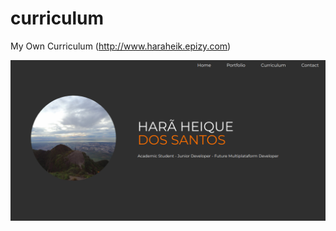 # curriculum
My Own Curriculum (http://www.haraheik.epizy.com)

<img src="https://github.com/HaraHeique/curriculum/blob/master/img/Curriculum-home.png?raw=true" alt="Currículo Página Home" title="Homepage Curriculum">
